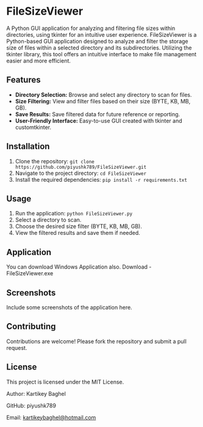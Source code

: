 # FileSizeViewer
A Python GUI application for analyzing and filtering file sizes within directories, using tkinter for an intuitive user experience.
FileSizeViewer is a Python-based GUI application designed to analyze and filter the storage size of files within a selected directory and its subdirectories. Utilizing the tkinter library, this tool offers an intuitive interface to make file management easier and more efficient.

## Features
- **Directory Selection:** Browse and select any directory to scan for files.
- **Size Filtering:** View and filter files based on their size (BYTE, KB, MB, GB).
- **Save Results:** Save filtered data for future reference or reporting.
- **User-Friendly Interface:** Easy-to-use GUI created with tkinter and customtkinter.

## Installation
1. Clone the repository: `git clone https://github.com/piyushk789/FileSizeViewer.git`
2. Navigate to the project directory: `cd FileSizeViewer`
3. Install the required dependencies: `pip install -r requirements.txt`

## Usage
1. Run the application: `python FileSizeViewer.py`
2. Select a directory to scan.
3. Choose the desired size filter (BYTE, KB, MB, GB).
4. View the filtered results and save them if needed.

## Application
You can download Windows Application also.
Download - FileSizeViewer.exe

## Screenshots
Include some screenshots of the application here.

## Contributing
Contributions are welcome! Please fork the repository and submit a pull request.

## License
This project is licensed under the MIT License.



Author: Kartikey Baghel

GitHub: piyushk789

Email: kartikeybaghel@hotmail.com
